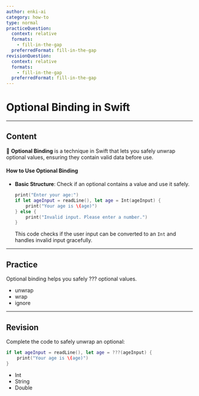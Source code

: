 ```yaml
---
author: enki-ai
category: how-to
type: normal
practiceQuestion:
  context: relative
  formats:
    - fill-in-the-gap
  preferredFormat: fill-in-the-gap
revisionQuestion:
  context: relative
  formats:
    - fill-in-the-gap
  preferredFormat: fill-in-the-gap
---
```


# Optional Binding in Swift

---
## Content

🚀 **Optional Binding** is a technique in Swift that lets you safely unwrap optional values, ensuring they contain valid data before use.

#### How to Use Optional Binding

- **Basic Structure**: Check if an optional contains a value and use it safely.
  ```swift
  print("Enter your age:")
  if let ageInput = readLine(), let age = Int(ageInput) {
      print("Your age is \(age)")
  } else {
      print("Invalid input. Please enter a number.")
  }
  ```
  This code checks if the user input can be converted to an `Int` and handles invalid input gracefully.

---
## Practice

Optional binding helps you safely ??? optional values.

- unwrap
- wrap
- ignore

---
## Revision

Complete the code to safely unwrap an optional:

```swift
if let ageInput = readLine(), let age = ???(ageInput) {
    print("Your age is \(age)")
}
```

- Int
- String
- Double
